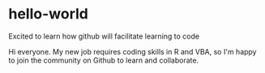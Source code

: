 # hello-world
Excited to learn how github will facilitate learning to code


Hi everyone. My new job requires coding skills in R and VBA, so I'm happy to join the community on Github to learn and collaborate.

